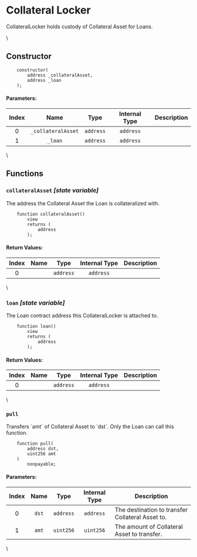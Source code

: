 # Collateral Locker

CollateralLocker holds custody of Collateral Asset for Loans.

\


## Constructor

```solidity
    constructor(
        address _collateralAsset,
        address _loan
    );
```

#### Parameters:

| Index |        Name        |    Type   | Internal Type | Description |
| :---: | :----------------: | :-------: | :-----------: | ----------- |
|   0   | `_collateralAsset` | `address` |   `address`   |             |
|   1   |       `_loan`      | `address` |   `address`   |             |

\


## Functions

### `collateralAsset` _\[state variable]_

The address the Collateral Asset the Loan is collateralized with.

```solidity
    function collateralAsset()
        view
        returns (
            address
        );
```

#### Return Values:

| Index | Name |    Type   | Internal Type | Description |
| :---: | :--: | :-------: | :-----------: | ----------- |
|   0   |      | `address` |   `address`   |             |

\


### `loan` _\[state variable]_

The Loan contract address this CollateralLocker is attached to.

```solidity
    function loan()
        view
        returns (
            address
        );
```

#### Return Values:

| Index | Name |    Type   | Internal Type | Description |
| :---: | :--: | :-------: | :-----------: | ----------- |
|   0   |      | `address` |   `address`   |             |

\


### `pull`

Transfers \`amt\` of Collateral Asset to \`dst\`. Only the Loan can call this function.

```solidity
    function pull(
        address dst,
        uint256 amt
    )
        nonpayable;
```

#### Parameters:

| Index |  Name |    Type   | Internal Type | Description                                      |
| :---: | :---: | :-------: | :-----------: | ------------------------------------------------ |
|   0   | `dst` | `address` |   `address`   | The destination to transfer Collateral Asset to. |
|   1   | `amt` | `uint256` |   `uint256`   | The amount of Collateral Asset to transfer.      |

\
